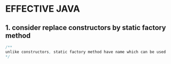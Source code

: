 # EFFECTIVE JAVA

## 1. consider replace constructors by static factory method

```java
/** 
unlike constructors, static factory method have name which can be used to identify the purpose of this method
*/


```

